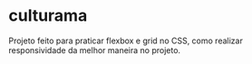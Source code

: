 # culturama
Projeto feito para praticar flexbox e grid no CSS, como realizar responsividade da melhor maneira no projeto.
